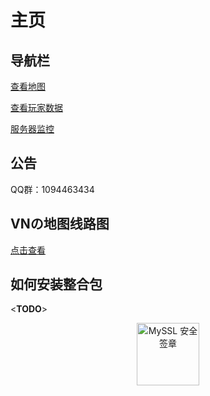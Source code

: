 # 主页

## 导航栏

[查看地图](http://map.heigeyuancz.com:55556)

[查看玩家数据](http://plan.heigeyuancz.com/)

[服务器监控](https://jk.heigeyuancz.com)

## 公告

QQ群：1094463434

## VNの地图线路图

[点击查看](https://cdn.jsdelivr.net/gh/qiaoshouzi/HeiGeYuan-General-Warehouse@WEB/_img/V-Final.jpg)

## 如何安装整合包

&lt;**TODO**&gt;











<div title="MySSL 安全签章" id="myssl_seal" onclick="window.open('https://myssl.com/seal/detail?domain=www.heigeyuan.com','MySSL安全签章','height=800,width=470,top=0,right=0,toolbar=no,menubar=no,scrollbars=no,resizable=no,location=no,status=no')" style="text-align: center"><img src="https://sealres.myssl.com/seal/img/1x/seal.svg?domain=www.heigeyuan.com" alt="MySSL 安全签章" style="width: 100px; height: auto; cursor: pointer"></div>